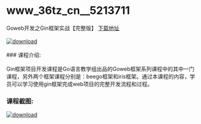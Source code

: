 # www_36tz_cn__5213711
Goweb开发之Gin框架实战【完整版】
[下载地址](http://www.36tz.cn/article/5213711 "下载地址")
<br/></br>[![download](http://36tz.cn/muke_img/2020_06_1-36-300x145.png "下载地址")](http://www.36tz.cn/article/5213711 "下载地址")
<br/></br>### 课程介绍:<br/></br>Gin框架项目开发课程是Go语言教学组出品的Goweb框架系列课程中的其中一门课程，另外两个框架课程分别是：beego框架和iris框架。通过本课程的内容，学员可以学习使用gin框架完成web项目的完整开发流程和过程。

### 课程截图:
[![download](http://36tz.cn/muke_img/2020_06_2-39.png "下载地址")](http://www.36tz.cn/article/5213711 "下载地址")
